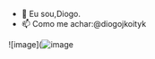 - 👋 Eu sou,Diogo. 
- 📫 Como me achar:@diogojkoityk

![image](![image](https://github.com/diogojkoityk/diogojkoityk/assets/106313513/f49de732-8646-41b4-952d-15e678b2523f)





